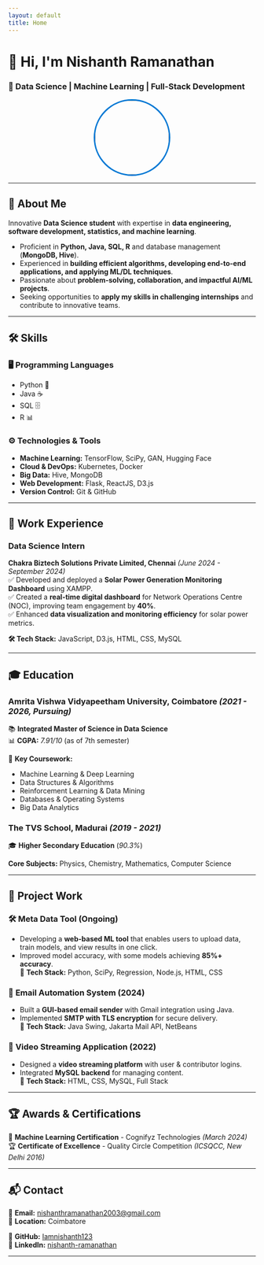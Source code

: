 ```yaml
---
layout: default
title: Home
---
```


# 👋 Hi, I'm Nishanth Ramanathan  
### 🚀 Data Science | Machine Learning | Full-Stack Development  

<div align="center">
    <img src="{{ site.logo | relative_url }}" width="150" style="border-radius: 50%; border: 3px solid #0078D4;"/>
</div>

---

## 📝 About Me  
Innovative **Data Science student** with expertise in **data engineering, software development, statistics, and machine learning**.  
- Proficient in **Python, Java, SQL, R** and database management (**MongoDB, Hive**).  
- Experienced in **building efficient algorithms, developing end-to-end applications, and applying ML/DL techniques**.  
- Passionate about **problem-solving, collaboration, and impactful AI/ML projects**.  
- Seeking opportunities to **apply my skills in challenging internships** and contribute to innovative teams.  

---

## 🛠 Skills  

### 🖥️ **Programming Languages**  
- Python 🐍  
- Java ☕  
- SQL 🗄️  
- R 📊  

### ⚙️ **Technologies & Tools**  
- **Machine Learning:** TensorFlow, SciPy, GAN, Hugging Face  
- **Cloud & DevOps:** Kubernetes, Docker  
- **Big Data:** Hive, MongoDB  
- **Web Development:** Flask, ReactJS, D3.js  
- **Version Control:** Git & GitHub  

---

## 💼 Work Experience  

### **Data Science Intern**  
**Chakra Biztech Solutions Private Limited, Chennai** _(June 2024 - September 2024)_  
✅ Developed and deployed a **Solar Power Generation Monitoring Dashboard** using XAMPP.  
✅ Created a **real-time digital dashboard** for Network Operations Centre (NOC), improving team engagement by **40%**.  
✅ Enhanced **data visualization and monitoring efficiency** for solar power metrics.  

**🛠 Tech Stack:** JavaScript, D3.js, HTML, CSS, MySQL  

---

## 🎓 Education  

### **Amrita Vishwa Vidyapeetham University, Coimbatore** _(2021 - 2026, Pursuing)_  
📚 **Integrated Master of Science in Data Science**  
📊 **CGPA:** _7.91/10_ (as of 7th semester)  

📖 **Key Coursework:**  
- Machine Learning & Deep Learning  
- Data Structures & Algorithms  
- Reinforcement Learning & Data Mining  
- Databases & Operating Systems  
- Big Data Analytics  

### **The TVS School, Madurai** _(2019 - 2021)_  
🎓 **Higher Secondary Education** (_90.3%_)  

**Core Subjects:** Physics, Chemistry, Mathematics, Computer Science  

---

## 🔬 Project Work  

### 🛠 **Meta Data Tool (Ongoing)**  
- Developing a **web-based ML tool** that enables users to upload data, train models, and view results in one click.  
- Improved model accuracy, with some models achieving **85%+ accuracy**.  
🔧 **Tech Stack:** Python, SciPy, Regression, Node.js, HTML, CSS  

### 📧 **Email Automation System (2024)**  
- Built a **GUI-based email sender** with Gmail integration using Java.  
- Implemented **SMTP with TLS encryption** for secure delivery.  
🔧 **Tech Stack:** Java Swing, Jakarta Mail API, NetBeans  

### 🎥 **Video Streaming Application (2022)**  
- Designed a **video streaming platform** with user & contributor logins.  
- Integrated **MySQL backend** for managing content.  
🔧 **Tech Stack:** HTML, CSS, MySQL, Full Stack  

---

## 🏆 Awards & Certifications  

🏅 **Machine Learning Certification** - Cognifyz Technologies _(March 2024)_  
🏆 **Certificate of Excellence** - Quality Circle Competition _(ICSQCC, New Delhi 2016)_  

---

## 📬 Contact  

📧 **Email:** [nishanthramanathan2003@gmail.com](mailto:nishanthramanathan2003@gmail.com)  
📍 **Location:** Coimbatore  

🔗 **GitHub:** [Iamnishanth123](https://github.com/Iamnishanth123)  
🔗 **LinkedIn:** [nishanth-ramanathan](https://www.linkedin.com/in/nishanth-ramanathan)  

---


